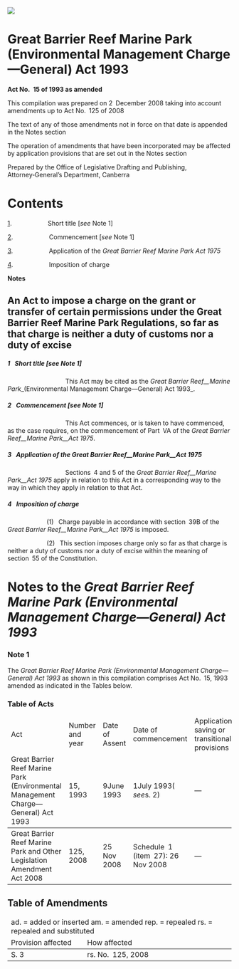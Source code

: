 ![](http://www.comlaw.gov.au/Details/C2008C00625/Html/a0f0da01-4b04-4bc6-ab85-9288d86efd89_files/image001.gif)

# Great Barrier Reef Marine Park (Environmental Management Charge—General) Act 1993

**Act No. 15 of 1993 as amended**

This compilation was prepared on 2 December 2008
 taking into account amendments up to Act No. 125 of 2008

The text of any of those amendments not in force
 on that date is appended in the Notes section

The operation of amendments that have been incorporated may be affected by application provisions that are set out in the Notes section

Prepared by the Office of Legislative Drafting and Publishing,
 Attorney‑General’s Department, Canberra

# Contents

[1](#1).            Short title [_see_ Note 1]

[2](#2).            Commencement [_see_ Note 1]

[3](#3).            Application of the _Great Barrier Reef Marine Park Act 1975_

[4](#4).            Imposition of charge

**Notes** 

## An Act to impose a charge on the grant or transfer of certain permissions under the Great Barrier Reef Marine Park Regulations, so far as that charge is neither a duty of customs nor a duty of excise

##### <a id="1"></a>1  Short title [_see_ Note 1]

                   This Act may be cited as the _Great Barrier Reef__Marine Park__(Environmental Management Charge—General) Act 1993_.

##### <a id="2"></a>2  Commencement [_see_ Note 1]

                   This Act commences, or is taken to have commenced, as the case requires, on the commencement of Part VA of the _Great Barrier Reef__Marine Park__Act 1975_.

##### <a id="3"></a>3  Application of the _Great Barrier Reef__Marine Park__Act 1975_

                   Sections 4 and 5 of the _Great Barrier Reef__Marine Park__Act 1975_ apply in relation to this Act in a corresponding way to the way in which they apply in relation to that Act.

##### <a id="4"></a>4  Imposition of charge

             (1)  Charge payable in accordance with section 39B of the _Great_ _Barrier Reef__Marine Park__Act 1975_ is imposed.

             (2)  This section imposes charge only so far as that charge is neither a duty of customs nor a duty of excise within the meaning of section 55 of the Constitution.

# Notes to the _Great Barrier Reef Marine Park (Environmental Management Charge—General) Act 1993_

### Note 1

The _Great Barrier Reef Marine Park (Environmental Management Charge—General) Act 1993_ as shown in this compilation comprises Act No. 15, 1993 amended as indicated in the Tables below.

### Table of Acts

<table>
<colgroup>
  <col width="28%">
  <col width="15%">
  <col width="16%">
  <col width="23%">
  <col width="18%">
</colgroup>

<thead>
  <tr>
    <td>
      <div>Act</div>
    </td>
    <td>
      <div>Number 
and year</div>
    </td>
    <td>
      <div>Date 
of Assent</div>
    </td>
    <td>
      <div>Date of commencement</div>
    </td>
    <td>
      <div>Application, saving or transitional provisions</div>
    </td>
  </tr>
  <tr>
    <td>
      <div>Great Barrier Reef Marine Park (Environmental Management Charge—General) Act 1993</div>
    </td>
    <td>
      <div>15, 1993</div>
    </td>
    <td>
      <div>9June 1993</div>
    </td>
    <td>
      <div>1July 1993( <i>see</i>s. 2)</div>
    </td>
    <td>
      <div>—</div>
    </td>
  </tr>
</thead>
<tr>
  <td>
    <div>Great Barrier Reef Marine Park and Other Legislation Amendment Act 2008</div>
  </td>
  <td>
    <div>125, 2008</div>
  </td>
  <td>
    <div>25 Nov 2008</div>
  </td>
  <td>
    <div>Schedule 1 (item 27): 26 Nov 2008</div>
  </td>
  <td>
    <div>—</div>
  </td>
</tr></table>

## Table of Amendments

<table>
<colgroup>
  <col width="34%">
  <col width="66%">
</colgroup>

<thead>
  <tr>
    <td colspan="2">
      <div>ad. = added or inserted am. = amended rep. = repealed rs. = repealed and substituted</div>
    </td>
  </tr>
  <tr>
    <td>
      <div>Provision affected</div>
    </td>
    <td>
      <div>How affected</div>
    </td>
  </tr>
</thead>
<tr>
  <td>
    <div>S. 3</div>
  </td>
  <td>
    <div>rs. No. 125, 2008</div>
  </td>
</tr></table>

 
